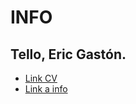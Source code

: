 # INFO

## Tello, Eric Gastón.

- [Link CV](https://github.com/Ery01/Lab4/blob/master/cv.md)
- [Link a info](https://github.com/Ery01/Lab4/blob/ramaSecundaria/info.md)
